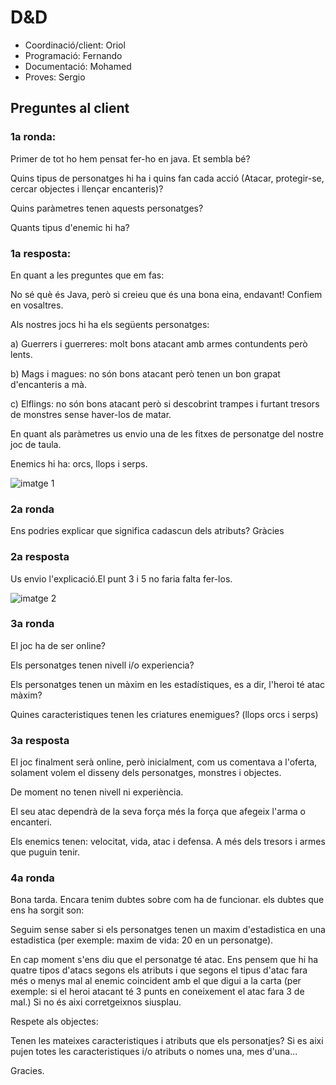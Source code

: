 
# D&D
- Coordinació/client: Oriol
- Programació: Fernando 
- Documentació: Mohamed
- Proves: Sergio

## Preguntes al client

### 1a ronda: 
Primer de tot ho hem pensat fer-ho en java. Et sembla bé? 

Quins tipus de personatges hi ha i quins fan cada acció (Atacar, protegir-se, cercar objectes i llençar encanteris)?

Quins paràmetres tenen aquests personatges?

Quants tipus d'enemic hi ha?

### 1a resposta: 
En quant a les preguntes que em fas:

No sé què és Java, però si creieu que és una bona eina, endavant! Confiem en vosaltres.

Als nostres jocs hi ha els següents personatges:

   a) Guerrers i guerreres: molt bons atacant amb armes contundents però lents.
   
   b) Mags i magues: no són bons atacant però tenen un bon grapat d'encanteris a mà.
   
   c) Elflings: no són bons atacant però si descobrint trampes i furtant tresors de monstres sense haver-los de matar.
   
 En quant als paràmetres us envio una de les fitxes de personatge del nostre joc de taula.
 
 Enemics hi ha: orcs, llops i serps.
 

![imatge 1](https://raw.githubusercontent.com/ory3013/D-D/master/imatge1.jpg)
     
### 2a ronda
Ens podries explicar que significa cadascun dels atributs? Gràcies

### 2a resposta
Us envio l'explicació.El punt 3 i 5 no faria falta fer-los.
 
![imatge 2](https://raw.githubusercontent.com/ory3013/D-D/master/imatge2.png)
### 3a ronda
El joc ha de ser online? 

Els personatges tenen nivell i/o experiencia?

Els personatges tenen un màxim en les estadístiques, es a dir, l'heroi té atac màxim?

Quines caracteristiques tenen les criatures enemigues? (llops orcs i serps)

### 3a resposta
 El joc finalment serà online, però inicialment, com us comentava a l'oferta, solament volem el disseny dels personatges, monstres i objectes.
 
  De moment no tenen nivell ni experiència.
  
  El seu atac dependrà de la seva força més la força que afegeix l'arma o encanteri.
  
  Els enemics tenen: velocitat, vida, atac i defensa. A més dels tresors i armes que puguin tenir.
  

###  4a ronda
Bona tarda. Encara tenim dubtes sobre com ha de funcionar. els dubtes que ens ha sorgit son: 

Seguim sense saber si els personatges tenen un maxim d'estadistica en una estadistica (per exemple: maxim de vida: 20 en un personatge).

En cap moment s'ens diu que el personatge té atac. Ens pensem que hi ha quatre tipos d'atacs segons els atributs i que segons el tipus d'atac fara més o menys mal al enemic coincident amb el que digui a la carta (per exemple:  si el heroi atacant té 3 punts en coneixement el atac fara 3 de mal.) Si no és aixi corretgeixnos siusplau.

Respete als objectes:

Tenen les mateixes caracteristiques i atributs que els personatjes? Si es aixi pujen totes les caracteristiques i/o atributs o nomes una, mes d'una... 

Gracies.


